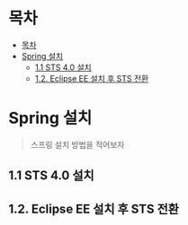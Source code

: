 # 목차
- [목차](#목차)
- [Spring 설치](#spring-설치)
  - [1.1 STS 4.0 설치](#11-sts-40-설치)
  - [1.2. Eclipse EE 설치 후 STS 전환](#12-eclipse-ee-설치-후-sts-전환)


# Spring 설치
> 스프링 설치 방법을 적어보자


## 1.1 STS 4.0 설치

## 1.2. Eclipse EE 설치 후 STS 전환

## 

